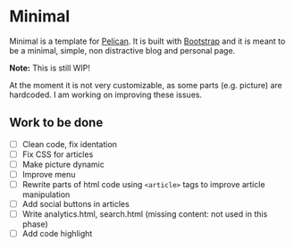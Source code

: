 # Minimal

Minimal is a template for [Pelican](http://docs.getpelican.com/en/3.6.3/). It is built with [Bootstrap](http://getbootstrap.com/) and it is meant to be a minimal, simple, non distractive blog and personal page.

**Note:** This is still WIP!

At the moment it is not very customizable, as some parts (e.g. picture) are hardcoded. I am working on improving these issues.

## Work to be done

- [ ] Clean code, fix identation
- [ ] Fix CSS for articles
- [ ] Make picture dynamic
- [ ] Improve menu
- [ ] Rewrite parts of html code using `<article>` tags to improve article manipulation
- [ ] Add social buttons in articles
- [ ] Write analytics.html, search.html (missing content: not used in this phase)
- [ ] Add code highlight
